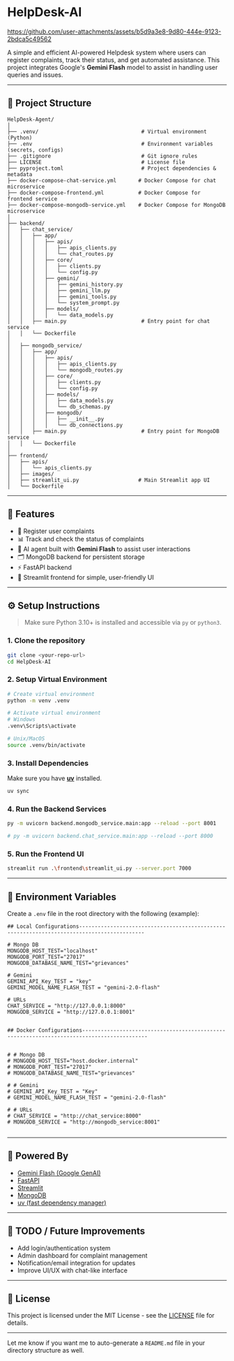 # HelpDesk-AI
 
      

https://github.com/user-attachments/assets/b5d9a3e8-9d80-444e-9123-2bdca5c49562



A simple and efficient AI-powered Helpdesk system where users can register complaints, track their status, and get automated assistance. This project integrates Google's **Gemini Flash** model to assist in handling user queries and issues.
 
---

## 📁 Project Structure

```
HelpDesk-Agent/
│
├── .venv/                                 # Virtual environment (Python)
├── .env                                   # Environment variables (secrets, configs)
├── .gitignore                             # Git ignore rules
├── LICENSE                                # License file
├── pyproject.toml                         # Project dependencies & metadata
├── docker-compose-chat-service.yml       # Docker Compose for chat microservice
├── docker-compose-frontend.yml           # Docker Compose for frontend service
├── docker-compose-mongodb-service.yml    # Docker Compose for MongoDB microservice
│
├── backend/
│   ├── chat_service/
│   │   ├── app/
│   │   │   ├── apis/
│   │   │   │   ├── apis_clients.py
│   │   │   │   └── chat_routes.py
│   │   │   ├── core/
│   │   │   │   ├── clients.py
│   │   │   │   └── config.py
│   │   │   ├── gemini/
│   │   │   │   ├── gemini_history.py
│   │   │   │   ├── gemini_llm.py
│   │   │   │   ├── gemini_tools.py
│   │   │   │   └── system_prompt.py
│   │   │   ├── models/
│   │   │   │   └── data_models.py
│   │   ├── main.py                        # Entry point for chat service
│   │   └── Dockerfile
│
│   ├── mongodb_service/
│   │   ├── app/
│   │   │   ├── apis/
│   │   │   │   ├── apis_clients.py
│   │   │   │   └── mongodb_routes.py
│   │   │   ├── core/
│   │   │   │   ├── clients.py
│   │   │   │   └── config.py
│   │   │   ├── models/
│   │   │   │   ├── data_models.py
│   │   │   │   └── db_schemas.py
│   │   │   ├── mongodb/
│   │   │   │   ├── __init__.py
│   │   │   │   └── db_connections.py
│   │   ├── main.py                        # Entry point for MongoDB service
│   │   └── Dockerfile
│
├── frontend/
│   ├── apis/
│   │   └── apis_clients.py
│   ├── images/
│   ├── streamlit_ui.py                   # Main Streamlit app UI
│   └── Dockerfile

```

---

## 🚀 Features

* 📝 Register user complaints
* 📊 Track and check the status of complaints
* 🤖 AI agent built with **Gemini Flash** to assist user interactions
* 🗂️ MongoDB backend for persistent storage
* ⚡ FastAPI backend
* 🎨 Streamlit frontend for simple, user-friendly UI

---



## ⚙️ Setup Instructions

> Make sure Python 3.10+ is installed and accessible via `py` or `python3`.

### 1. Clone the repository

```bash
git clone <your-repo-url>
cd HelpDesk-AI
```

### 2. Setup Virtual Environment

```bash
# Create virtual environment
python -m venv .venv

# Activate virtual environment
# Windows
.venv\Scripts\activate

# Unix/MacOS
source .venv/bin/activate
```

### 3. Install Dependencies

Make sure you have [**uv**](https://github.com/astral-sh/uv) installed.

```bash
uv sync
```

### 4. Run the Backend Services

```bash
py -m uvicorn backend.mongodb_service.main:app --reload --port 8001
```

```bash
# py -m uvicorn backend.chat_service.main:app --reload --port 8000
```

### 5. Run the Frontend UI

```bash
streamlit run .\frontend\streamlit_ui.py --server.port 7000
```

---

## 🔐 Environment Variables

Create a `.env` file in the root directory with the following (example):

```env
## Local Configurations-------------------------------------------------------------------------------------------

# Mongo DB
MONGODB_HOST_TEST="localhost"
MONGODB_PORT_TEST="27017"
MONGODB_DATABASE_NAME_TEST="grievances"

# Gemini
GEMINI_API_Key_TEST = "key"
GEMINI_MODEL_NAME_FLASH_TEST = "gemini-2.0-flash"

# URLs
CHAT_SERVICE = "http://127.0.0.1:8000"
MONGODB_SERVICE = "http://127.0.0.1:8001"


## Docker Configurations-------------------------------------------------------------------------------------------


# # Mongo DB
# MONGODB_HOST_TEST="host.docker.internal"
# MONGODB_PORT_TEST="27017"
# MONGODB_DATABASE_NAME_TEST="grievances"

# # Gemini
# GEMINI_API_Key_TEST = "Key"
# GEMINI_MODEL_NAME_FLASH_TEST = "gemini-2.0-flash"

# # URLs
# CHAT_SERVICE = "http://chat_service:8000"
# MONGODB_SERVICE = "http://mongodb_service:8001"


```

---

## 🧠 Powered By

* [Gemini Flash (Google GenAI)](https://ai.google.dev/)
* [FastAPI](https://fastapi.tiangolo.com/)
* [Streamlit](https://streamlit.io/)
* [MongoDB](https://www.mongodb.com/)
* [uv (fast dependency manager)](https://github.com/astral-sh/uv)

---

## 📌 TODO / Future Improvements

* Add login/authentication system
* Admin dashboard for complaint management
* Notification/email integration for updates
* Improve UI/UX with chat-like interface

---

## 📃 License

This project is licensed under the MIT License - see the [LICENSE](https://chatgpt.com/c/LICENSE) file for details.

---

Let me know if you want me to auto-generate a `README.md` file in your directory structure as well.
